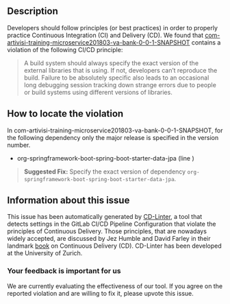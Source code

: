 
## Description
Developers should follow principles (or best practices) in order to properly practice Continuous Integration (CI) and Delivery (CD).
We found that [com-artivisi-training-microservice201803-va-bank-0-0-1-SNAPSHOT](https://gitlab.com/training-microservices-2018-03/va-bank/blob/master/.gitlab-ci.yml) contains a violation of the following CI/CD principle:

> A build system should always specify the exact version of the external libraries that is using.
If not, developers can’t reproduce the build. Failure to be absolutely specific also leads to an occasional long debugging session tracking down strange errors due to people or build systems using different versions of libraries.

## How to locate the violation

In com-artivisi-training-microservice201803-va-bank-0-0-1-SNAPSHOT, for the following dependency only the major release is specified in the version number.

* org-springframework-boot-spring-boot-starter-data-jpa (line )

> **Suggested Fix:** Specify the exact version of dependency `org-springframework-boot-spring-boot-starter-data-jpa`.

## Information about this issue

This issue has been automatically generated by [CD-Linter](https://gitlab.com/Jancso/configuration-analytics), a tool that detects settings in the GitLab CI/CD Pipeline Configuration that violate the principles of Continuous Delivery. Those principles, that are nowadays widely accepted, are discussed by Jez Humble and David Farley in their landmark [book](https://www.oreilly.com/library/view/continuous-delivery-reliable/9780321670250/) on Continuous Delivery (CD). CD-Linter has been developed at the University of Zurich.

### Your feedback is important for us
We are currently evaluating the effectiveness of our tool. If you agree on the reported violation and are willing to fix it, please upvote this issue.
